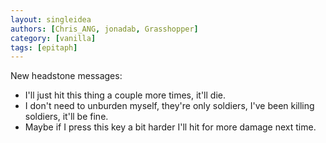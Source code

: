 ```yaml
---
layout: singleidea
authors: [Chris_ANG, jonadab, Grasshopper]
category: [vanilla]
tags: [epitaph]
---
```

New headstone messages:
* I'll just hit this thing a couple more times, it'll die.
* I don't need to unburden myself, they're only soldiers, I've been killing soldiers, it'll be fine.
* Maybe if I press this key a bit harder I'll hit for more damage next time.
